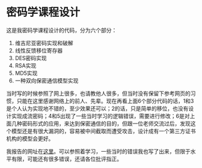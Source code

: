 # 密码学课程设计

这是我密码学课程设计的代码，分为六个部分：

 1. 维吉尼亚密码实现和破解
 2. 线性反馈移位寄存器
 3. DES密码实现
 4. RSA实现
 5. MD5实现
 6. 一种双向保密通信模型实现
 
当时写的时候参照了网上很多，也请教他人很多，但当时没有保留下参考网页的习惯，只能在这里感谢网络上的前人、先辈。现在再看上面6个部分代码的话，1和3是个人认为实现地不错的，至少效果还可以；2的话，只是简单的移位，也没有设计实现成流密码；4和5出现了一些当时学习的逻辑错误，需要进行修改；6是对上面几种密码形式的应用，来达到保密通信的目的，但跟一位老师交流过后，发现这个模型还是有很大漏洞的，容易被中间截取而遭受攻击，设计成有一个第三方证书机构的模型会更好。

我报告的网址在[这里](https://crownz-sec.github.io/2020/01/15/crypto_report/)。可以参照着学习，一些当时的错误我也写了出来，但限于水平有限，可能还有很多错误，还请各位批评指正。
